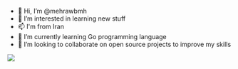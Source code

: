 - 👋 Hi, I’m @mehrawbmh
- 👀 I’m interested in learning new stuff
- 📫 I'm from Iran
- 🌱 I’m currently learning Go programming language
- 💞️ I’m looking to collaborate on open source projects to improve my skills

<!---
mehrawbmh/mehrawbmh is a ✨ special ✨ repository because its `README.md` (this file) appears on your GitHub profile.
You can click the Preview link to take a look at your changes.
--->
![](https://camo.githubusercontent.com/5ddf73ad3a205111cf8c686f687fc216c2946a75005718c8da5b837ad9de78c9/68747470733a2f2f7468756d62732e6766796361742e636f6d2f4576696c4e657874446576696c666973682d736d616c6c2e676966)
